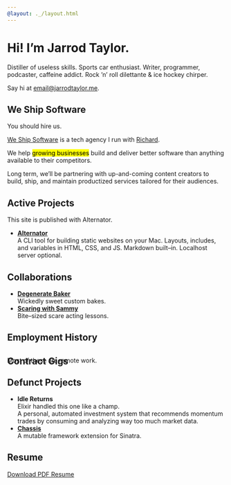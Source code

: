 ```yaml
---
@layout: ._/layout.html
---
```

# Hi! I’m Jarrod Taylor.

<p class="lede">
  Distiller of useless skills. Sports car enthusiast.
  Writer, programmer, podcaster, caffeine addict.
  Rock ’n’ roll dilettante & ice hockey chirper.
</p>

Say hi at [email@jarrodtaylor.me][email].

## We Ship Software

<aside>You should hire us.</aside>

[We Ship Software][wss] is a tech agency I run with [Richard][richard].

We help <mark>growing businesses</mark> build and deliver better software than anything available
to their competitors.

Long term, we’ll be partnering with up-and-coming content creators to build, ship, and
maintain productized services tailored for their audiences.

## Active Projects

<aside>This site is published with Alternator.</aside>

- [**Alternator**][alternator]<br />
  A CLI tool for building static websites on your Mac. Layouts, includes, and
  variables in HTML, CSS, and JS. Markdown built–in. Localhost server optional.

## Collaborations

- [**Degenerate Baker**][degenerate-baker]<br />
  Wickedly sweet custom bakes.
- [**Scaring with Sammy**][sammy]<br />
  Bite–sized scare acting lessons.

## Employment History

<!-- @include .readme/employment-history/maris.html         -->
<!-- @include .readme/employment-history/bequick.html       -->
<!-- @include .readme/employment-history/mcna.html          -->
<!-- @include .readme/employment-history/web-dev.html       -->
<!-- @include .readme/employment-history/screen-sized.html  -->
<!-- @include .readme/employment-history/city-slicking.html -->
<!-- @include .readme/employment-history/front-porch.html   -->
<!-- @include .readme/employment-history/ekwipper.html      -->
<!-- @include .readme/employment-history/web-designer.html  -->

## Contract Gigs

<aside style="margin-top: -2.5rem;">Most of these are remote work.</aside>

<!-- @include .readme/contract-gigs/outlier.html             -->
<!-- @include .readme/contract-gigs/fidelity.html            -->
<!-- @include .readme/contract-gigs/prism.html               -->
<!-- @include .readme/contract-gigs/landrum.html             -->
<!-- @include .readme/contract-gigs/paychex.html             -->
<!-- @include .readme/contract-gigs/idexx.html               -->
<!-- @include .readme/contract-gigs/chewy.html               -->
<!-- @include .readme/contract-gigs/syrinx.html              -->
<!-- @include .readme/contract-gigs/tg2.html                 -->
<!-- @include .readme/contract-gigs/see-yourself-health.html -->
<!-- @include .readme/contract-gigs/sefas.html               -->
<!-- @include .readme/contract-gigs/octoscope.html           -->
<!-- @include .readme/contract-gigs/iron-mountain.html       -->
<!-- @include .readme/contract-gigs/torch-metrics.html       -->
<!-- @include .readme/contract-gigs/crowd-lending.html       -->
<!-- @include .readme/contract-gigs/baupost.html             -->
<!-- @include .readme/contract-gigs/cloudhealth.html         -->
<!-- @include .readme/contract-gigs/tsd.html                 -->
<!-- @include .readme/contract-gigs/mirion.html              -->
<!-- @include .readme/contract-gigs/smartbear.html           -->
<!-- @include .readme/contract-gigs/uweave.html              -->
<!-- @include .readme/contract-gigs/dentaquest.html          -->
<!-- @include .readme/contract-gigs/mvps.html                -->
<!-- @include .readme/contract-gigs/localytics.html          -->
<!-- @include .readme/contract-gigs/conjur.html              -->
<!-- @include .readme/contract-gigs/cumberland-farms.html    -->
<!-- @include .readme/contract-gigs/paypal.html              -->
<!-- @include .readme/contract-gigs/altman.html              -->
<!-- @include .readme/contract-gigs/verizon.html             -->
<!-- @include .readme/contract-gigs/arcadia.html             -->

## Defunct Projects

- **Idle Returns**<br />
  <aside>Elixir handled this one like a champ.</aside>
  A personal, automated investment system that recommends momentum trades by consuming
  and analyzing way too much market data.
- [**Chassis**][chassis]<br />
  A mutable framework extension for Sinatra.

## Resume

<a download href="/.downloads/JarrodTaylor.pdf">Download PDF Resume</a>

[alternator]: https://alternator.sh
[chassis]: https://rubygems.org/gems/sinatra-chassis
[degenerate-baker]: https://degeneratebaker.com
[email]: mailto:email@jarrodtaylor.me
[richard]: https://richard.is
[sammy]: https://scaringwithsammy.com
[wss]: https://weshipsoftware.com
